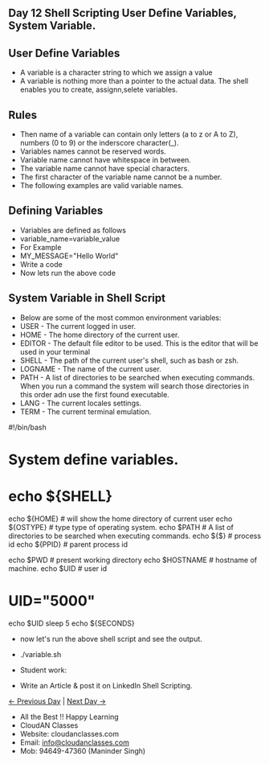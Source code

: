 ## Day 12 Shell Scripting User Define Variables, System Variable.

## User Define Variables
  - A variable is a character string to which we assign a value
  - A variable is nothing more than a pointer to the actual data. The shell enables you to create, assignn,selete variables.

## Rules
  - Then name of a variable can contain only letters (a to z or A to Z), numbers (0 to 9) or the inderscore character(_).
  - Variables names cannot be reserved words.
  - Variable name cannot have whitespace in between.
  - The variable name cannot have special characters.
  - The first character of the variable name cannot be a number.
  - The following examples are valid variable names.

## Defining Variables
  - Variables are defined as follows
  - variable_name=variable_value
  - For Example
  - MY_MESSAGE="Hello World"
  - Write a code
  - Now lets run the above code

## System Variable in Shell Script
  - Below are some of the most common environment variables:
  - USER - The current logged in user.
  - HOME - The home directory of the current user.
  - EDITOR - The default file editor to be used. This is the editor that will be used in your terminal
  - SHELL - The path of the current user's shell, such as bash or zsh.
  - LOGNAME - The name of the current user.
  - PATH - A list of directories to be searched when executing commands. When you run a command the system will search those directories in this order adn use the first found executable.
  - LANG - The current locales settings. 
  - TERM - The current terminal emulation.

 #!/bin/bash
# System define variables.
# echo ${SHELL}
echo ${HOME} # will show the home directory of current user
echo ${OSTYPE} # type type of operating system.
echo $PATH # A list of directories to be searched when executing commands.
echo ${$} # process id
echo ${PPID} # parent process id

echo $PWD # present working directory
echo $HOSTNAME # hostname of machine.
echo $UID # user id
# UID="5000"
echo $UID
sleep 5
echo ${SECONDS}

  - now let's run the above shell script and see the output.
  - ./variable.sh

  - Student work:
  - Write an Article & post it on LinkedIn Shell Scripting.

 [← Previous Day](../Day11/README.md) | [Next Day →](../Day13/README.md)


- All the Best !! Happy Learning
 - CloudAN Classes
 - Website: cloudanclasses.com
 - Email: info@cloudanclasses.com
 - Mob: 94649-47360 (Maninder Singh)
